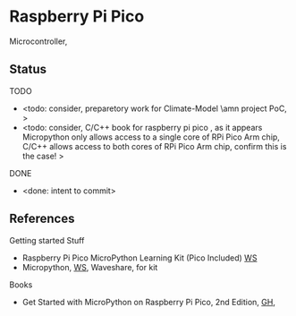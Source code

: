 # Raspberry Pi Pico

Microcontroller, 

## Status

TODO
* <todo: consider, preparetory work for Climate-Model \amn project PoC, >
* <todo: consider, C/C++ book for raspberry pi pico , as it appears Micropython only allows access to a single core of RPi Pico Arm chip, C/C++ allows access to both cores of RPi Pico Arm chip, confirm this is the case! >

DONE
* <done: intent to commit>

## References

Getting started Stuff
* Raspberry Pi Pico MicroPython Learning Kit (Pico Included) [WS](https://thepihut.com/products/raspberry-pi-pico-micropython-learning-kit-pico-included)
* Micropython, [WS](https://www.waveshare.com/wiki/File:Raspberry_Pi_Pico_MicroPython_Demo_Code.7z), Waveshare, for kit

Books
* Get Started with MicroPython on Raspberry Pi Pico, 2nd Edition, [GH](https://github.com/raspberrypipress/gsw-micropython-on-raspberry-pi-pico-2e),

